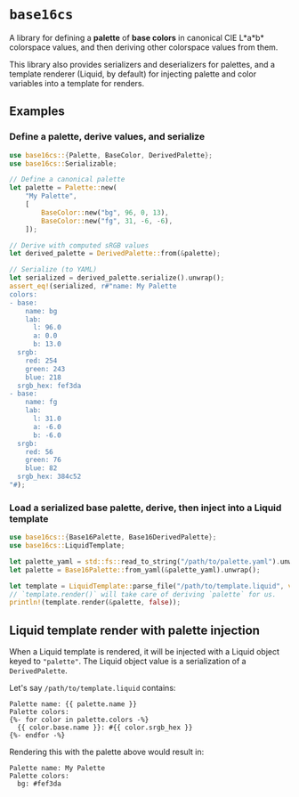 # `base16cs`

A library for defining a **palette** of **base colors** in canonical CIE
L\*a\*b\* colorspace values, and then deriving other colorspace values from
them.

This library also provides serializers and deserializers for palettes, and a
template renderer (Liquid, by default) for injecting palette and color variables
into a template for renders.

## Examples

### Define a palette, derive values, and serialize

```rust
use base16cs::{Palette, BaseColor, DerivedPalette};
use base16cs::Serializable;

// Define a canonical palette
let palette = Palette::new(
    "My Palette",
    [
        BaseColor::new("bg", 96, 0, 13),
        BaseColor::new("fg", 31, -6, -6),
    ]);

// Derive with computed sRGB values
let derived_palette = DerivedPalette::from(&palette);

// Serialize (to YAML)
let serialized = derived_palette.serialize().unwrap();
assert_eq!(serialized, r#"name: My Palette
colors:
- base:
    name: bg
    lab:
      l: 96.0
      a: 0.0
      b: 13.0
  srgb:
    red: 254
    green: 243
    blue: 218
  srgb_hex: fef3da
- base:
    name: fg
    lab:
      l: 31.0
      a: -6.0
      b: -6.0
  srgb:
    red: 56
    green: 76
    blue: 82
  srgb_hex: 384c52
"#);
```

### Load a serialized base palette, derive, then inject into a Liquid template

```rust
use base16cs::{Base16Palette, Base16DerivedPalette};
use base16cs::LiquidTemplate;

let palette_yaml = std::fs::read_to_string("/path/to/palette.yaml").unwrap();
let palette = Base16Palette::from_yaml(&palette_yaml).unwrap();

let template = LiquidTemplate::parse_file("/path/to/template.liquid", vec![]).unwrap();
// `template.render()` will take care of deriving `palette` for us.
println!(template.render(&palette, false));
```

## Liquid template render with palette injection

When a Liquid template is rendered, it will be injected with a Liquid object
keyed to `"palette"`. The Liquid object value is a serialization of a
`DerivedPalette`.

Let's say `/path/to/template.liquid` contains:

```liquid
Palette name: {{ palette.name }}
Palette colors:
{%- for color in palette.colors -%}
  {{ color.base.name }}: #{{ color.srgb_hex }}
{%- endfor -%}
```

Rendering this with the palette above would result in:

```text
Palette name: My Palette
Palette colors:
  bg: #fef3da
```
